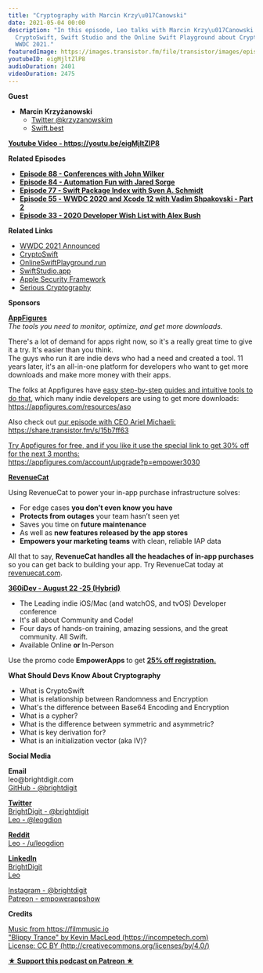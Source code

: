 ```yaml
---
title: "Cryptography with Marcin Krzy\u017Canowski"
date: 2021-05-04 00:00
description: "In this episode, Leo talks with Marcin Krzy\u017Canowski creator of
  CryptoSwift, Swift Studio and the Online Swift Playground about Cryptography and
  WWDC 2021."
featuredImage: https://images.transistor.fm/file/transistor/images/episode/523867/full_1619383026-artwork.jpg
youtubeID: eigMjltZlP8
audioDuration: 2401
videoDuration: 2475
---
```

<p><b>Guest</b></p><ul><li>
<strong>Marcin Krzyżanowski </strong><ul>
<li><a href="https://twitter.com/krzyzanowskim">Twitter @krzyzanowskim</a></li>
<li><a href="https://swift.best">Swift.best</a></li>
</ul>
</li></ul><p><a href="https://youtu.be/eigMjltZlP8"><strong>Youtube Video - https://youtu.be/eigMjltZlP8</strong></a></p><p><b>Related Episodes</b></p><ul>
<li><a href="https://share.transistor.fm/s/30ff6bea"><strong>Episode 88 - Conferences with John Wilker</strong></a></li>
<li><a href="%20https://share.transistor.fm/s/bab83e8a"><strong>Episode 84 - Automation Fun with Jared Sorge</strong></a></li>
<li><a href="https://share.transistor.fm/s/e6621ded"><strong>Episode 77 - Swift Package Index with Sven A. Schmidt</strong></a></li>
<li><a href="https://share.transistor.fm/s/51c9a342%20"><strong>Episode 55 -</strong> <strong>WWDC 2020 and Xcode 12 with Vadim Shpakovski - Part 2</strong></a></li>
<li><a href="https://share.transistor.fm/s/71500d55"><strong>Episode 33 - 2020 Developer Wish List with Alex Bush</strong></a></li>
</ul><p><b>Related Links</b></p><ul>
<li><a href="https://www.apple.com/newsroom/2021/03/apples-worldwide-developers-conference-is-back-in-its-all-online-format/">WWDC 2021 Announced</a></li>
<li><a href="https://cryptoswift.io">CryptoSwift</a></li>
<li><a href="https://t.co/e6euCg173j?amp=1">OnlineSwiftPlayground.run</a></li>
<li><a href="https://swiftstudio.app">SwiftStudio.app</a></li>
<li><a href="https://developer.apple.com/documentation/security">Apple Security Framework</a></li>
<li><a href="https://nostarch.com/seriouscrypto">Serious Cryptography</a></li>
</ul><p><b>Sponsors</b></p><p><a href="https://appfigures.com/account/upgrade?p=empower3030"><strong>AppFigures</strong></a><strong><br></strong><em>The tools you need to monitor, optimize, and get more downloads.</em><strong></strong></p><p>There's a lot of demand for apps right now, so it's a really great time to give it a try. It's easier than you think.<br>The guys who run it are indie devs who had a need and created a tool. 11 years later, it's an all-in-one platform for developers who want to get more downloads and make more money with their apps.</p><p>The folks at Appfigures have <a href="https://appfigures.com/resources/aso">easy step-by-step guides and intuitive tools to do that</a>, which many indie developers are using to get more downloads:<br><a href="https://appfigures.com/resources/aso">https://appfigures.com/resources/aso</a></p><p>Also check out <a href="https://share.transistor.fm/s/15b7ff63">our episode with CEO Ariel Michaeli:<br>https://share.transistor.fm/s/15b7ff63</a></p><p><a href="https://appfigures.com/account/upgrade?p=empower3030">Try Appfigures for free, and if you like it use the special link to get 30% off for the next 3 months:</a><a href="https://www.linode.com/?r=97e09acbd5d304d87dadef749491d245e71c74e7"><br></a><a href="https://appfigures.com/account/upgrade?p=empower3030">https://appfigures.com/account/upgrade?p=empower3030</a></p><p><a href="https://revenuecat.com/"><strong>RevenueCat</strong></a><strong></strong></p><p>Using RevenueCat to power your in-app purchase infrastructure solves:</p><ul>
<li>For edge cases <strong>you don’t even know you have</strong>
</li>
<li>
<strong>Protects from outages</strong> your team hasn’t seen yet</li>
<li>Saves you time on<strong> future maintenance </strong>
</li>
<li>As well as <strong>new features released by the app stores</strong>
</li>
<li>
<strong>Empowers your marketing teams</strong> with clean, reliable IAP data</li>
</ul><p>All that to say, <strong>RevenueCat handles all the headaches of in-app purchases</strong> so you can get back to building your app. Try RevenueCat today at <a href="http://revenuecat.com/">revenuecat.com</a>.</p><p><a href="https://360idev.com/"><strong>360iDev - August 22 -25 (Hybrid)</strong></a></p><ul>
<li>The Leading indie iOS/Mac (and watchOS, and tvOS) Developer conference</li>
<li>It's all about Community and Code!</li>
<li>Four days of hands-on training, amazing sessions, and the great community. All Swift.</li>
<li>Available Online <strong>or </strong>In-Person</li>
</ul><p>Use the promo code <strong>EmpowerApps </strong>to get <a href="https://360idev.com/"><strong>25% off registration.</strong></a></p><p><b>What Should Devs Know About Cryptography</b></p><ul>
<li>What is CryptoSwift</li>
<li>What is relationship between Randomness and Encryption</li>
<li>What's the difference between Base64 Encoding and Encryption</li>
<li>What is a cypher?</li>
<li>What is the difference between symmetric and asymmetric?</li>
<li>What is key derivation for?</li>
<li>What is an initialization vector (aka IV)?</li>
</ul><p><b>Social Media</b></p><p><strong>Email</strong><br>leo@brightdigit.com<br><a href="https://github.com/brightdigit">GitHub - @brightdigit</a></p><p><a href="https://twitter.com/brightdigit"><strong>Twitter </strong><br>BrightDigit - @brightdigit</a><br><a href="https://twitter.com/leogdion">Leo - @leogdion</a></p><p><a href="https://www.reddit.com/user/leogdion"><strong>Reddit</strong><br>Leo - /u/leogdion</a></p><p><a href="https://www.linkedin.com/company/bright-digit"><strong>LinkedIn</strong><br>BrightDigit</a><br><a href="https://www.linkedin.com/in/leogdion/">Leo</a></p><p><a href="https://www.instagram.com/brightdigit/">Instagram - @brightdigit</a><br><a href="https://www.patreon.com/empowerappsshow">Patreon - empowerappshow</a></p><p><b>Credits</b></p><p><a href="https://filmmusic.io/">Music from https://filmmusic.io</a><br><a href="https://incompetech.com/">"Blippy Trance" by Kevin MacLeod (https://incompetech.com)</a><br><a href="http://creativecommons.org/licenses/by/4.0/">License: CC BY (http://creativecommons.org/licenses/by/4.0/)</a></p><p><strong><a rel="payment" title="★ Support this podcast on Patreon ★" href="https://www.patreon.com/empowerappsshow">★ Support this podcast on Patreon ★</a></strong></p>
      